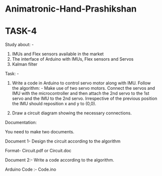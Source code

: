 # Animatronic-Hand-Prashikshan

# TASK-4

Study about: -
1. IMUs and Flex sensors available in the market
2. The interface of Arduino with IMUs, Flex  sensors and Servos
3. Kalman filter 

Task: -
1. Write a code in Arduino to control servo motor along with IMU.
Follow the algorithm: -
Make use of two servo motors.
Connect the servos and IMU with the microcontroller and then attach the 2nd servo to the 1st servo and the IMU to the 2nd servo.
Irrespective of the previous position the IMU should reposition x and y to (0,0).

2. Draw a circuit diagram showing the necessary connections.

Documentation:

You need to make two documents.

Document 1-
Design the circuit according to the algorithm 

Format- Circuit.pdf or Circuit.doc

Document 2:- 
Write a code according to the algorithm.

Arduino Code :- Code.ino 

